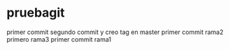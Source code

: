 # pruebagit
primer commit
segundo commit y creo tag en master
primer commit rama2
primero rama3
primer commit rama1
